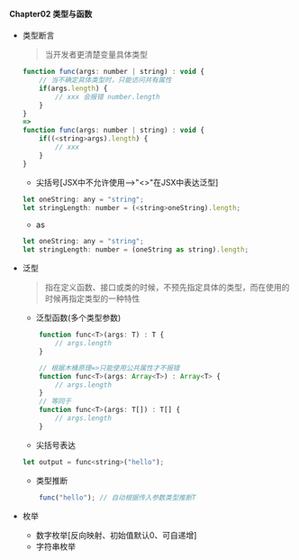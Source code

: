 #### Chapter02 类型与函数
- 类型断言
    > 当开发者更清楚变量具体类型
    ```js
    function func(args: number | string) : void {
        // 当不确定具体类型时，只能访问共有属性
        if(args.length) {
            // xxx 会报错 number.length
        }
    }
    =>
    function func(args: number | string) : void {
        if((<string>args).length) {
            // xxx
        }
    }
    ```
    + 尖括号[JSX中不允许使用-->"<>"在JSX中表达泛型]
    ```js
    let oneString: any = "string";
    let stringLength: number = (<string>oneString).length;
    ```
    + as
    ```js
    let oneString: any = "string";
    let stringLength: number = (oneString as string).length;
    ```

- 泛型
    > 指在定义函数、接口或类的时候，不预先指定具体的类型，而在使用的时候再指定类型的一种特性
    + 泛型函数(多个类型参数)
    ```js
        function func<T>(args: T) : T {
            // args.length
        }

        // 根据木桶原理=>只能使用公共属性才不报错
        function func<T>(args: Array<T>) : Array<T> {
            // args.length
        } 
        // 等同于
        function func<T>(args: T[]) : T[] {
            // args.length
        }
    ```
    + 尖括号表达
    ```js
    let output = func<string>("hello");
    ```
    + 类型推断
    ```js
        func("hello"); // 自动根据传入参数类型推断T
    ```

- 枚举
    + 数字枚举[反向映射、初始值默认0、可自递增]
    + 字符串枚举


